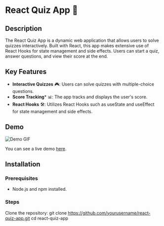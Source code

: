 # React Quiz App 🧠

## Description
The React Quiz App is a dynamic web application that allows users to solve quizzes interactively. Built with React, this app makes extensive use of React Hooks for state management and side effects. Users can start a quiz, answer questions, and view their score at the end.

## Key Features
- **Interactive Quizzes** 🎮: Users can solve quizzes with multiple-choice questions.
- **Score Tracking*** 📊: The app tracks and displays the user's score.
- **React Hooks** 🛠️: Utilizes React Hooks such as useState and useEffect for state management and side effects.
## Demo
![Demo GIF](path/to/demo.gif)

You can see a live demo [here](https://example.com).

## Installation
### Prerequisites
- Node.js and npm installed.

### Steps
Clone the repository:
git clone https://github.com/yourusername/react-quiz-app.git
cd react-quiz-app
  

